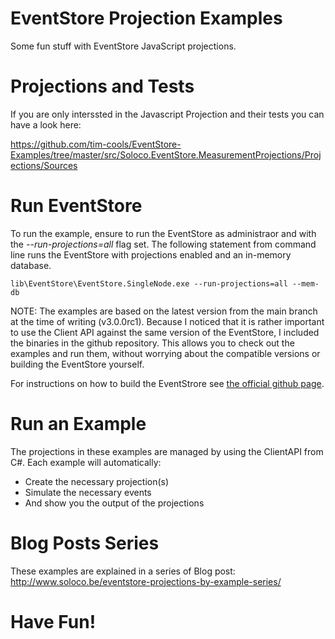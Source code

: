 EventStore Projection Examples
==============================

Some fun stuff with EventStore JavaScript projections.

Projections and Tests
=====================

If you are only interssted in the Javascript Projection and their tests you can have a look here:

https://github.com/tim-cools/EventStore-Examples/tree/master/src/Soloco.EventStore.MeasurementProjections/Projections/Sources

Run EventStore
==============

To run the example, ensure to run the EventStore as administraor and with the <em>--run-projections=all</em> flag set. The following statement from command line runs the EventStore with projections enabled and an in-memory database.


```
lib\EventStore\EventStore.SingleNode.exe --run-projections=all --mem-db
```

NOTE: The examples are based on the latest version from the main branch at the time of writing (v3.0.0rc1). Because I noticed that it is rather important to use the Client API against the same version of the EventStore, I included the binaries in the github repository. This allows you to check out the examples and run them, without worrying about the compatible versions or building the EventStore yourself.

For instructions on how to build the EventStrore see <a href="https://github.com/EventStore/EventStore">the official github page</a>.

Run an Example
==============

The projections in these examples are managed by using the ClientAPI from C#. Each example will automatically:
* Create the necessary projection(s)
* Simulate the necessary events
* And show you the output of the projections

Blog Posts Series
=================

These examples are explained in a series of Blog post: http://www.soloco.be/eventstore-projections-by-example-series/

Have Fun!
=========
